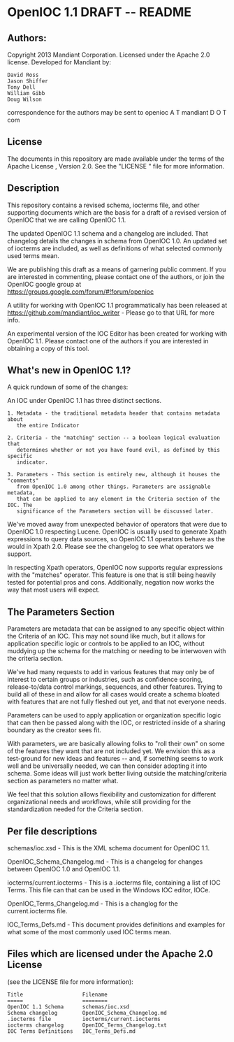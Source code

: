# OpenIOC 1.1 DRAFT -- README

## Authors:

Copyright 2013 Mandiant Corporation.  Licensed under the Apache 2.0
license.  Developed for Mandiant by:


    David Ross
    Jason Shiffer
    Tony Dell
    William Gibb
    Doug Wilson

correspondence for the authors may be sent to openioc A T mandiant D O T com


## License

The documents in this repository are made available under the terms of the
Apache License , Version 2.0. See the "LICENSE " file for more information.

## Description

This repository contains a revised schema, iocterms file, and other supporting
documents which are the basis for a draft of a revised version of OpenIOC that we are
calling OpenIOC 1.1.

The updated OpenIOC 1.1 schema and a changelog are included. That changelog
details the changes in schema from OpenIOC 1.0. An updated set of iocterms
are included, as well as definitions of what selected commonly used terms mean.

We are publishing this draft as a means of garnering public comment. If you are
interested in commenting, please contact one of the authors, or join the OpenIOC
google group at https://groups.google.com/forum/#!forum/openioc 

A utility for working with OpenIOC 1.1 programmatically has been released at
https://github.com/mandiant/ioc_writer - Please go to that URL for more info.

An experimental version of the IOC Editor has been created for working with
OpenIOC 1.1. Please contact one of the authors if you are interested in
obtaining a copy of this tool.

## What's new in OpenIOC 1.1?

A quick rundown of some of the changes:

An IOC under OpenIOC 1.1 has three distinct sections.

    1. Metadata - the traditional metadata header that contains metadata about
       the entire Indicator

    2. Criteria - the "matching" section -- a boolean logical evaluation that
       determines whether or not you have found evil, as defined by this specific 
       indicator.

    3. Parameters - This section is entirely new, although it houses the "comments"
       from OpenIOC 1.0 among other things. Parameters are assignable metadata,
       that can be applied to any element in the Criteria section of the IOC. The
       significance of the Parameters section will be discussed later.
    
We've moved away from unexpected behavior of operators that were due to OpenIOC 1.0
respecting Lucene. OpenIOC is usually used to generate Xpath expressions to query
data sources, so OpenIOC 1.1 operators behave as the would in Xpath 2.0. Please see the
changelog to see what operators we support.

In respecting Xpath operators, OpenIOC now supports regular expressions with the
"matches" operator. This feature is one that is still being heavily tested for
potential pros and cons. Additionally, negation now works the way that most users
will expect.

## The Parameters Section

Parameters are metadata that can be assigned to any specific object within the
Criteria of an IOC. This may not sound like much, but it allows for application
specific logic or controls to be applied to an IOC, without muddying up the schema for
the matching or needing to be interwoven with the criteria section.

We've had many requests to add in various features that may only be of interest to
certain groups or industries, such as confidence scoring, release-to/data control
markings, sequences, and other features. Trying to build all of these in and allow
for all cases would create a schema bloated with features that are not fully fleshed
out yet, and that not everyone needs.

Parameters can be used to apply application or organization specific logic that can
then be passed along with the IOC, or restricted inside of a sharing boundary as
the creator sees fit.

With parameters, we are basically allowing folks to "roll their own" on some of the
features they want that are not included yet. We envision this as a test-ground for
new ideas and features -- and, if something seems to work well and be universally
needed, we can then consider adopting it into schema. Some ideas will just work
better living outside the matching/criteria section as parameters no matter what.

We feel that this solution allows flexibility and customization for different
organizational needs and workflows, while still providing for the standardization
needed for the Criteria section.

## Per file descriptions

schemas/ioc.xsd - This is the XML schema document for OpenIOC 1.1.

OpenIOC_Schema_Changelog.md - This is a changelog for changes between
        OpenIOC 1.0 and OpenIOC 1.1.

iocterms/current.iocterms - This is a .iocterms file, containing a list of IOC
        Terms. This file can that can be used in the Windows IOC editor, IOCe.

OpenIOC_Terms_Changelog.md - This is a changlog for the current.iocterms file.

IOC_Terms_Defs.md - This document provides definitions and examples for what
        some of the most commonly used IOC terms mean.

## Files which are licensed under the Apache 2.0 License 

(see the LICENSE file for more information):

    Title                   Filename
    =====                   ========
    OpenIOC 1.1 Schema      schemas/ioc.xsd
    Schema changelog        OpenIOC_Schema_Changelog.md
    .iocterms file          iocterms/current.iocterms
    iocterms changelog      OpenIOC_Terms_Changelog.txt
    IOC Terms Definitions   IOC_Terms_Defs.md
